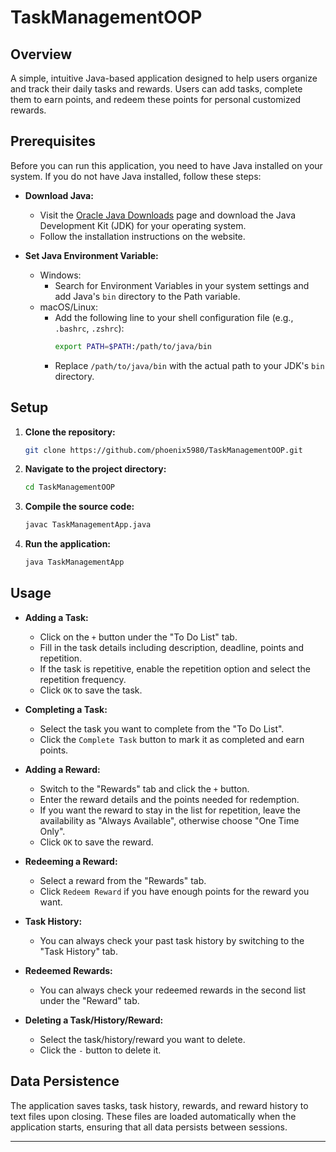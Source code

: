 # TaskManagementOOP

## Overview
A simple, intuitive Java-based application designed to help users organize and track their daily tasks and rewards. Users can add tasks, complete them to earn points, and redeem these points for personal customized rewards.

## Prerequisites
Before you can run this application, you need to have Java installed on your system. If you do not have Java installed, follow these steps:

- **Download Java:**
  - Visit the [Oracle Java Downloads](https://www.oracle.com/java/technologies/downloads/#java11) page and download the Java Development Kit (JDK) for your operating system.
  - Follow the installation instructions on the website.

- **Set Java Environment Variable:**
  - Windows:
    - Search for Environment Variables in your system settings and add Java's `bin` directory to the Path variable.
  - macOS/Linux:
    - Add the following line to your shell configuration file (e.g., `.bashrc`, `.zshrc`):
      ```bash
      export PATH=$PATH:/path/to/java/bin
      ```
    - Replace `/path/to/java/bin` with the actual path to your JDK's `bin` directory.
    
## Setup
1. **Clone the repository:**
     ```bash
     git clone https://github.com/phoenix5980/TaskManagementOOP.git
     ```

2. **Navigate to the project directory:**
     ```bash
     cd TaskManagementOOP
     ```

3. **Compile the source code:**
     ```bash
     javac TaskManagementApp.java
     ```

4. **Run the application:**
     ```bash
     java TaskManagementApp
     ```

## Usage
- **Adding a Task:**
  - Click on the `+` button under the "To Do List" tab.
  - Fill in the task details including description, deadline, points and repetition.
  - If the task is repetitive, enable the repetition option and select the repetition frequency.
  - Click `OK` to save the task.

- **Completing a Task:**
  - Select the task you want to complete from the "To Do List".
  - Click the `Complete Task` button to mark it as completed and earn points.

- **Adding a Reward:**
  - Switch to the "Rewards" tab and click the `+` button.
  - Enter the reward details and the points needed for redemption.
  - If you want the reward to stay in the list for repetition, leave the availability as "Always Available", otherwise choose "One Time Only".
  - Click `OK` to save the reward.

- **Redeeming a Reward:**
  - Select a reward from the "Rewards" tab.
  - Click `Redeem Reward` if you have enough points for the reward you want.

- **Task History:**
  - You can always check your past task history by switching to the "Task History" tab.

- **Redeemed Rewards:**
  - You can always check your redeemed rewards in the second list under the "Reward" tab.

- **Deleting a Task/History/Reward:**
  - Select the task/history/reward you want to delete.
  - Click the `-` button to delete it.

## Data Persistence
The application saves tasks, task history, rewards, and reward history to text files upon closing. These files are loaded automatically when the application starts, ensuring that all data persists between sessions.

---
